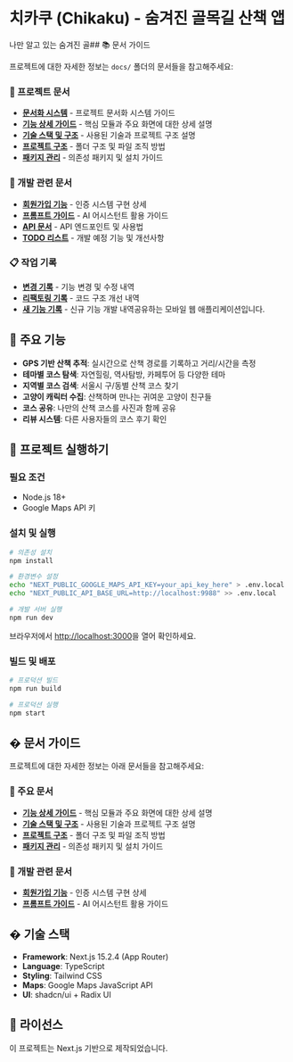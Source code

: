 # 치카쿠 (Chikaku) - 숨겨진 골목길 산책 앱

나만 알고 있는 숨겨진 골## 📚 문서 가이드

프로젝트에 대한 자세한 정보는 `docs/` 폴더의 문서들을 참고해주세요:

### 📖 프로젝트 문서

- **[문서화 시스템](docs/README.md)** - 프로젝트 문서화 시스템 가이드
- **[기능 상세 가이드](docs/README.기능상세.md)** - 핵심 모듈과 주요 화면에 대한 상세 설명
- **[기술 스택 및 구조](docs/README.기술스택.md)** - 사용된 기술과 프로젝트 구조 설명
- **[프로젝트 구조](docs/README.프로젝트구조.md)** - 폴더 구조 및 파일 조직 방법
- **[패키지 관리](docs/README.패키지.md)** - 의존성 패키지 및 설치 가이드

### 🔧 개발 관련 문서

- **[회원가입 기능](docs/README.회원가입.md)** - 인증 시스템 구현 상세
- **[프롬프트 가이드](docs/README.프롬프트.md)** - AI 어시스턴트 활용 가이드
- **[API 문서](docs/READMD.API.md)** - API 엔드포인트 및 사용법
- **[TODO 리스트](docs/README.TODO.md)** - 개발 예정 기능 및 개선사항

### 📋 작업 기록

- **[변경 기록](docs/changes/)** - 기능 변경 및 수정 내역
- **[리팩토링 기록](docs/refactoring/)** - 코드 구조 개선 내역
- **[새 기능 기록](docs/features/)** - 신규 기능 개발 내역공유하는 모바일 웹 애플리케이션입니다.

## 🚀 주요 기능

- **GPS 기반 산책 추적**: 실시간으로 산책 경로를 기록하고 거리/시간을 측정
- **테마별 코스 탐색**: 자연힐링, 역사탐방, 카페투어 등 다양한 테마
- **지역별 코스 검색**: 서울시 구/동별 산책 코스 찾기
- **고양이 캐릭터 수집**: 산책하며 만나는 귀여운 고양이 친구들
- **코스 공유**: 나만의 산책 코스를 사진과 함께 공유
- **리뷰 시스템**: 다른 사용자들의 코스 후기 확인

## 🚀 프로젝트 실행하기

### 필요 조건

- Node.js 18+
- Google Maps API 키

### 설치 및 실행

```bash
# 의존성 설치
npm install

# 환경변수 설정
echo "NEXT_PUBLIC_GOOGLE_MAPS_API_KEY=your_api_key_here" > .env.local
echo "NEXT_PUBLIC_API_BASE_URL=http://localhost:9988" >> .env.local

# 개발 서버 실행
npm run dev
```

브라우저에서 [http://localhost:3000](http://localhost:3000)을 열어 확인하세요.

### 빌드 및 배포

```bash
# 프로덕션 빌드
npm run build

# 프로덕션 실행
npm start
```

## � 문서 가이드

프로젝트에 대한 자세한 정보는 아래 문서들을 참고해주세요:

### 📖 주요 문서

- **[기능 상세 가이드](README.기능상세.md)** - 핵심 모듈과 주요 화면에 대한 상세 설명
- **[기술 스택 및 구조](README.기술스택.md)** - 사용된 기술과 프로젝트 구조 설명
- **[프로젝트 구조](README.프로젝트구조.md)** - 폴더 구조 및 파일 조직 방법
- **[패키지 관리](README.패키지.md)** - 의존성 패키지 및 설치 가이드

### 🔧 개발 관련 문서

- **[회원가입 기능](README.회원가입.md)** - 인증 시스템 구현 상세
- **[프롬프트 가이드](README.프롬프트.md)** - AI 어시스턴트 활용 가이드

## � 기술 스택

- **Framework**: Next.js 15.2.4 (App Router)
- **Language**: TypeScript
- **Styling**: Tailwind CSS
- **Maps**: Google Maps JavaScript API
- **UI**: shadcn/ui + Radix UI

## 📄 라이선스

이 프로젝트는 Next.js 기반으로 제작되었습니다.
